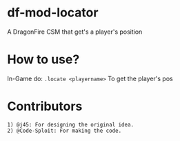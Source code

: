 # df-mod-locator
A DragonFire CSM that get's a player's position

# How to use?
In-Game do: `.locate <playername>` To get the player's pos

# Contributors
    1) @j45: For designing the original idea.
    2) @Code-Sploit: For making the code.
